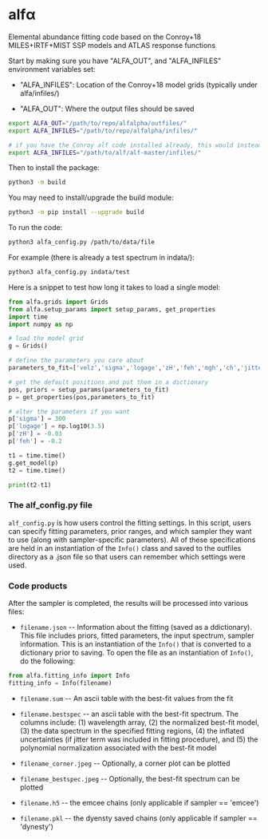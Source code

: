 # alfα
Elemental abundance fitting code based on the Conroy+18 MILES+IRTF+MIST SSP models and ATLAS response functions

Start by making sure you have "ALFA_OUT", and "ALFA_INFILES" environment variables set:

- "ALFA_INFILES": Location of the Conroy+18 model grids (typically under alfa/infiles/)

- "ALFA_OUT": Where the output files should be saved

``` bash
export ALFA_OUT="/path/to/repo/alfalpha/outfiles/"
export ALFA_INFILES="/path/to/repo/alfalpha/infiles/"

# if you have the Conroy alf code installed already, this would instead look something like:
export ALFA_INFILES="/path/to/alf/alf-master/infiles/"
```

Then to install the package:
``` bash
python3 -m build
```

You may need to install/upgrade the build module:
``` bash
python3 -m pip install --upgrade build
```

To run the code:

``` bash
python3 alfa_config.py /path/to/data/file
```

For example (there is already a test spectrum in indata/):
``` bash
python3 alfa_config.py indata/test
```


Here is a snippet to test how long it takes to load a single model:

``` python
from alfa.grids import Grids
from alfa.setup_params import setup_params, get_properties
import time
import numpy as np

# load the model grid
g = Grids()

# define the parameters you care about
parameters_to_fit=['velz','sigma','logage','zH','feh','mgh','ch','jitter']

# get the default positions and put them in a dictionary
pos, priors = setup_params(parameters_to_fit)
p = get_properties(pos,parameters_to_fit)

# alter the parameters if you want
p['sigma'] = 300
p['logage'] = np.log10(3.5)
p['zH'] = -0.03
p['feh'] = -0.2

t1 = time.time()
g.get_model(p)
t2 = time.time()

print(t2-t1)
```


### The alf_config.py file

```alf_config.py``` is how users control the fitting settings. In this script, users can specify fitting parameters, prior ranges, and which sampler they want to use (along with sampler-specific parameters). All of these specifications are held in an instantiation of the ```Info()``` class and saved to the outfiles directory as a .json file so that users can remember which settings were used.

### Code products
After the sampler is completed, the results will be processed into various files:

- ```filename.json``` -- Information about the fitting (saved as a ddictionary). This file includes priors, fitted parameters, the input spectrum, sampler information. This is an instantiation of the ```Info()``` that is converted to a dictionary prior to saving. To open the file as an instantiation of ```Info()```, do the following:


```python
from alfa.fitting_info import Info
fitting_info = Info(filename)
```


- ```filename.sum``` -- An ascii table with the best-fit values from the fit
- ```filename.bestspec``` -- an ascii table with the best-fit spectrum. The columns include: (1) wavelength array, (2) the normalized best-fit model, (3) the data spectrum in the specified fitting regions, (4) the inflated uncertainties (if jitter term was included in fitting procedure), and (5) the polynomial normalization associated with the best-fit model

- ```filename_corner.jpeg``` -- Optionally, a corner plot can be plotted
- ```filename_bestspec.jpeg``` -- Optionally, the best-fit spectrum can be plotted
- ```filename.h5``` -- the emcee chains (only applicable if sampler == 'emcee')
- ```filename.pkl``` -- the dyensty saved chains (only applicable if sampler == 'dynesty')
